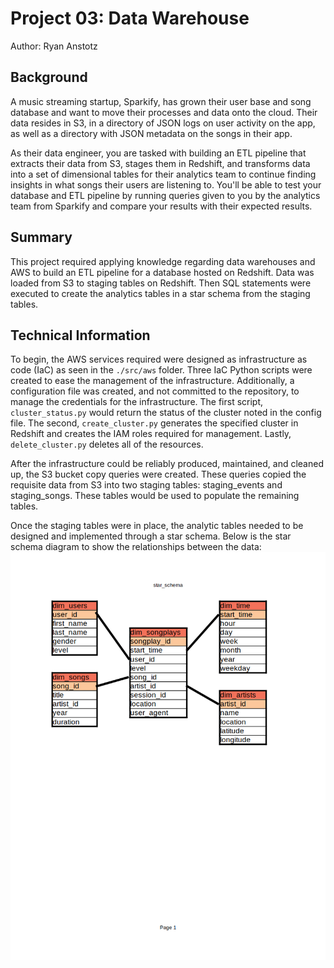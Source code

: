 # Project 03: Data Warehouse

Author: Ryan Anstotz

## Background

A music streaming startup, Sparkify, has grown their user base and song database and want to move their processes and data onto the cloud. Their data resides in S3, in a directory of JSON logs on user activity on the app, as well as a directory with JSON metadata on the songs in their app.

As their data engineer, you are tasked with building an ETL pipeline that extracts their data from S3, stages them in Redshift, and transforms data into a set of dimensional tables for their analytics team to continue finding insights in what songs their users are listening to. You'll be able to test your database and ETL pipeline by running queries given to you by the analytics team from Sparkify and compare your results with their expected results.

## Summary

This project required applying knowledge regarding data warehouses and AWS to build an ETL pipeline for a database hosted on Redshift. Data was loaded from S3 to staging tables on Redshift. Then SQL statements were executed to create the analytics tables in a star schema from the staging tables.

## Technical Information

To begin, the AWS services required were designed as infrastructure as code (IaC) as seen in the `./src/aws` folder. Three IaC Python scripts were created to ease the management of the infrastructure. Additionally, a configuration file was created, and not committed to the repository, to manage the credentials for the infrastructure. The first script, `cluster_status.py` would return the status of the cluster noted in the config file. The second, `create_cluster.py` generates the specified cluster in Redshift and creates the IAM roles required for management. Lastly, `delete_cluster.py` deletes all of the resources.

After the infrastructure could be reliably produced, maintained, and cleaned up, the S3 bucket copy queries were created. These queries copied the requisite data from S3 into two staging tables: staging_events and staging_songs. These tables would be used to populate the remaining tables.

Once the staging tables were in place, the analytic tables needed to be designed and implemented through a star schema. Below is the star schema diagram to show the relationships between the data:
![Star Schema Diagram](./assets/star_schema_diagram.png)
